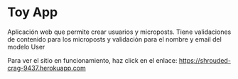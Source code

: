 Toy App
===========================
Aplicación web que permite crear usuarios y microposts. Tiene validaciones de contenido para los microposts y validación para el nombre y email del modelo User

Para ver el sitio en funcionamiento, haz click en el enlace:
https://shrouded-crag-9437.herokuapp.com


